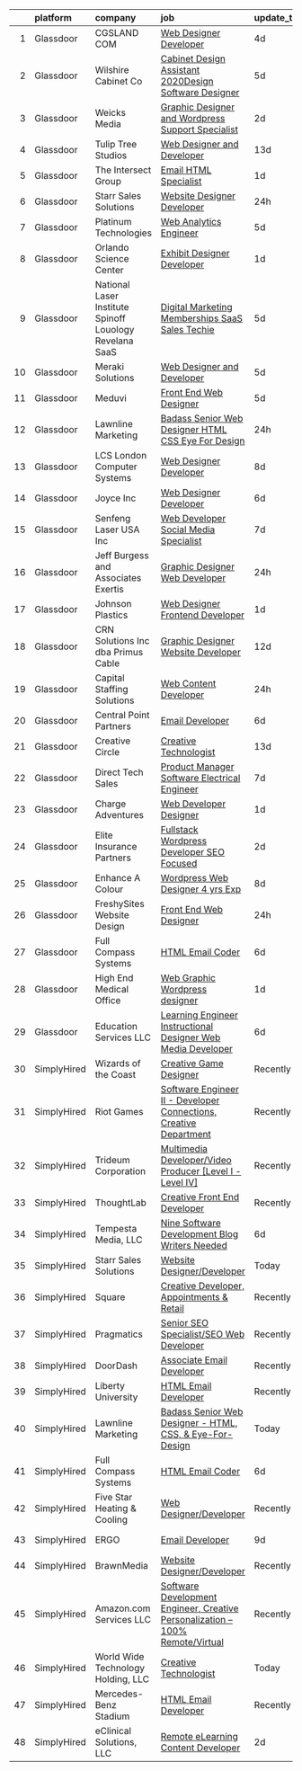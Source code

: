 

|    | platform    | company                                                     | job                                                                                                                                                                                                                                                                                                                                                                                                                                                                                                                                                                                                                                                                                                                                                                                                                                                                                                                                                                                                                                                                                                                                           | update_time   | location             |
|---:|:------------|:------------------------------------------------------------|:----------------------------------------------------------------------------------------------------------------------------------------------------------------------------------------------------------------------------------------------------------------------------------------------------------------------------------------------------------------------------------------------------------------------------------------------------------------------------------------------------------------------------------------------------------------------------------------------------------------------------------------------------------------------------------------------------------------------------------------------------------------------------------------------------------------------------------------------------------------------------------------------------------------------------------------------------------------------------------------------------------------------------------------------------------------------------------------------------------------------------------------------|:--------------|:---------------------|
|  1 | Glassdoor   | CGSLAND COM                                                 | [Web Designer Developer](https://www.glassdoor.com/partner/jobListing.htm?pos=111&ao=1110586&s=58&guid=00000182afb7d29ea2a0a523e7537768&src=GD_JOB_AD&t=SR&vt=w&ea=1&cs=1_c651a8da&cb=1660805436423&jobListingId=1008069997383&cpc=022796DF6CE1C9E6&jrtk=3-0-1ganrfkm3k6ct801-1ganrfkmg23j4000-1eb7c62a6dd77b1c--6NYlbfkN0Bo_CM2a8GgFIiw_-9fb5ug3xmG_MFCzpxBl7ntROtVZY8vaamdbhFsCHF652wRWqSxz3P1U2AKrA8wBLfY27R5xMW-gJno2M4uCrk4p24w8j4881HKVtN9cbt7VbXrczDjCDbGrf_oTgx06sf2nKVTm_r5gGqPqxpkOOPb4djUwgpLDK3YJv9oZ8dezDMXcNUzSQARWJ1QdIXMAKQGp-sCi9XE9YqrPaOb2D2Cq0JUN2X-9Gcy-fV12YipsMPTQxqEk-Ra3Sf63Ps9Guf7Ve1oB5iR_ijcFblhNUk9ki5r_6XzecbRfKZXSQQnslvW8cCe6N4VSd9lumpCtwXj8lfk3NccMjAOuxk4aZXw6kwYV-W3FOHnRFliBBww4pDhl47Z03WW0p83SFfD-kcHTpMYQsrUmfQysV2PGWRX665xCju4tmUd2mmzIORka_fJwr1H4zpjdjQrkurYkvL5m8SJDANLSzUAXlXPYqWumfHzT1ARExV7KtgmByaKjAq_Umo%3D)                                                                                                                                                                                                                                                                               | 4d            | Los Angeles, CA      |
|  2 | Glassdoor   | Wilshire Cabinet   Co                                       | [Cabinet Design Assistant   2020Design Software Designer](https://www.glassdoor.com/partner/jobListing.htm?pos=102&ao=1110586&s=58&guid=00000182afb7d29ea2a0a523e7537768&src=GD_JOB_AD&t=SR&vt=w&ea=1&cs=1_1fae3b04&cb=1660805436420&jobListingId=1008068926077&cpc=C159A350A118AA9B&jrtk=3-0-1ganrfkm3k6ct801-1ganrfkmg23j4000-7c07210928d009dc--6NYlbfkN0D0ZqxdZg2TwcIemQ4yr89eGinLCR7bn2QHXosobzuZIHsiSwugb_1pTL-RasqNJ295dUkhH_jQW83dBnGUfBzmsm-6irdyogltB_LM4F9go2rFf7Vk1kVbx2-QUQmotOZJRrPtSDWJ-YOyQa6SfHQZ9ahD01he9gJyujE8yRVxJ87fMPs-NlPcGc52lCD_LHk4BmVMfp43VGici6Gpkilip9HkKsOUhswxgJNsz7zVCeEK9LG5lrmLDWSol5tqaABt4h2dBcj9ohtmcfN1d9O7nUita774V8gUOXMWX9VOGH-OLH0Q7klQRWvVh6Vhh5lHIxKnyexJaK9i_jSG7bKBa9MKRNq8UUYCdYHg3KN-DxNogZH0m_ALkk7whssgHBqvR2JpzJhp25hRl7jouCmdyQNG-XyfqMIrMMdUH1_acYcl4iRR_-T4RwUQ4H1-M9-qlw2-GVQvtZJIB9ufiUd50Ti2BwabFs_90Al23hbBQTwYvvnCG4hp-s6mKDVFx0YPbjjO-ou61HiYiCPzN7g9Ua_GBlkLc74xkouvCAQ2ZF8ANyBBtr63)                                                                                                                                                                                            | 5d            | Oklahoma City, OK    |
|  3 | Glassdoor   | Weicks Media                                                | [Graphic Designer and Wordpress Support Specialist](https://www.glassdoor.com/partner/jobListing.htm?pos=103&ao=1110586&s=58&guid=00000182afb7d29ea2a0a523e7537768&src=GD_JOB_AD&t=SR&vt=w&ea=1&cs=1_b5a9c7f5&cb=1660805436420&jobListingId=1008072013351&cpc=C15A9BDEF637DEA8&jrtk=3-0-1ganrfkm3k6ct801-1ganrfkmg23j4000-f31b1fb64c88e4c8--6NYlbfkN0ACTeRvGRFS6hadW-07x_K1RnsIE8OdH4tufuZ5eRAiXlI_sIDJdKrGe27qCs_TzNXdss_7gno-AnX7O1K47KxxOM5LJuaxxaSpOgir9tMdZ1xXBd4B1sGTqr_kgZtxG2mHPGXT0PGGvUIzcWgTQjw-mK6CS2EQ26MSkDvGKreFGMnUR7uWf4iEFE2kzRgStRAqwmt7PFvxcLKAPA2IVSJ32SHsumA5TTM7WBvgS8HFMRKkqCwWH109erly5D7o46J83sZW-hOwAK2mYXIIs10tom7lsHDOJmd7oaMXVFJDl0vj_YzaGo9PLseqkEeDrGsW7v3ZVudz8pAxmRCW-_iQ84W9d_Cvz29RGZmJlPPlK8Z0To1c8gM1wmgAQMrG6WmV1FesI6bRR1447SPdK1yiTTwyfjJTOqVsS5eFfyCd1jpbra083OEkXyIe8dXPJr5FPHOtYnpuV7trNS278vvDumO2XhTyvyA3SPgCE73Z_EhJ2eec8AFHQNR9YVHqQwgX6DYpG_60BrKoX4NDOsuWPMDHyQPG6xx0tiqCKpe1OA%3D%3D)                                                                                                                                                                                                      | 2d            | Cedar Falls, IA      |
|  4 | Glassdoor   | Tulip Tree Studios                                          | [Web Designer and Developer](https://www.glassdoor.com/partner/jobListing.htm?pos=108&ao=1110586&s=58&guid=00000182afb7d29ea2a0a523e7537768&src=GD_JOB_AD&t=SR&vt=w&ea=1&cs=1_b18b16a6&cb=1660805436422&jobListingId=1008053123117&cpc=0EE938385DA0F52C&jrtk=3-0-1ganrfkm3k6ct801-1ganrfkmg23j4000-66a68536ebef2826--6NYlbfkN0COoXx2nxHvtA1izLE8Ox-kfM4KUiiZET2Bg0Ps5ZbvlsQIhhyaNVvcHwgVzbqD8LdjVOZjFQOYQN3zE4BXJAyIFSvndfwa_99TzOZtbWnRVvjwIuEO7m7j2Ulrp0DEABaF0CE12zPezSZ3wvzUOzl8sjC0bk7XygatiRKUvgwZlhxaXtHKjn52bmk41A8sza-rdUPZKfRogt5dJrvf4TSGOSQPM-67nor1ii1yp2DoZxlV9-9OGSUL4lGchn_b7N-Ny5-LMji8emIYb3eu9K5BWlar2u2rKms7RjwvuwkxcRxv28Q0O51kZIen2OsPc45-PEd5NWeBwykeasyztxuD7qPCidXa9k9Hs2ab5qEJWz6ff2nYuxltueduKHRcqhKjv__nv_LIFL4M5Tj4RGU0TJK1cDwXNDW-l47lbePJxYgQQSy1hviZKoX5aKmmGI2VRYJrEMi5iAvqoYHnhA2ckJGhvpwaLLt-I73CrWbHGIn5itV4_yl67P3VFsAYkp1LUaevTw3_yQ%3D%3D)                                                                                                                                                                                                                                                             | 13d           | Rochester, MN        |
|  5 | Glassdoor   | The Intersect Group                                         | [Email HTML Specialist](https://www.glassdoor.com/partner/jobListing.htm?pos=130&ao=1110586&s=58&guid=00000182afb7d29ea2a0a523e7537768&src=GD_JOB_AD&t=SR&vt=w&ea=1&cs=1_481cfa94&cb=1660805436428&jobListingId=1008074370447&cpc=C891152315FA1AD8&jrtk=3-0-1ganrfkm3k6ct801-1ganrfkmg23j4000-22c56744a00dd6d9--6NYlbfkN0D3PcU9heefYh9TtgByvMoljOix8d9QGO4-sOduKDD9bT1jZI9CfBWrR-yhgruQBi7BODCzZdeBCVxltjTcoLfa9fjLk7NMFbxIrl9F5qP5psuaO9TR_rl8p70B1b0bwKQhJG9MZh2IuOyJto0tZsNoJrw3F83L99OynJJIDCLJuZYXtySHDGkwyagBHaLJOEMv6w2066V9ILRBSyTiTgqFYL3miq3df3uc5XdpjIuhHJ02AZt6EQ9L975gXAnLZY8xNse6BX5HbsjEwBOu7-VYiNjASu5SpCBnbKtnlg6YW8x7T41J9muKeknCjetLbAj4T9l6lzPm8orwco9cfzrYuQ5s0xHMF-4huAGJ_5FsmEwKcRwJNMHSGlr_SfIrv1aM5lbGjBVgAogPa39GanK4-TcNrUY6zVc1u3t3Huj9sGqblX2P7BSRjQff8bqwN7-p5wwbhCZ7Ri4zhE5idAI5MnH20QuXdJRNfQHIkbHQr1QhQD8tRV6OhipDwOuoVeB39sE3JESCxg%3D%3D)                                                                                                                                                                                                                                                                  | 1d            | Plano, TX            |
|  6 | Glassdoor   | Starr Sales Solutions                                       | [Website Designer Developer](https://www.glassdoor.com/partner/jobListing.htm?pos=110&ao=1110586&s=58&guid=00000182afb7d29ea2a0a523e7537768&src=GD_JOB_AD&t=SR&vt=w&ea=1&cs=1_502b9a4a&cb=1660805436422&jobListingId=1008076136835&cpc=214153447B1391FC&jrtk=3-0-1ganrfkm3k6ct801-1ganrfkmg23j4000-ddcb1fae4ee85477--6NYlbfkN0DsjpLgDvBclJPstWYYib0fNii1R7GC7DO9whXo_Eh0zYplQGpKtzw1lQtNYmMRfcmvK3Iy5C2BL0KJu-lLXTyb6Wm7XNVR8tj-hk7PGBRuKgfb_ku9iZjH-tb3SYdl0QSLHwLG3gfTgr2yZczDS3iZiZk0EOtOAZRQT5c0HFjn9_Og2uxtKUXtRTFeZyNEgnKJsksAlxKKBnryeSN6n5pMf9YCLuoT63F0MNVReWqzAxYapvJA8CySGJCiWUVzYxb1p9XdmRD0LkoWyVYLqdeziRTNnFCfBR0l7JpqefgHTmkkA_MdfL5c2KaD0_1rBahx36rvXL0Qo2KOYG02IDDit5Fpq4DAo3Qc-WvZHNuLIUuqeoNKnQk9j22QuUVid4Aaoyh6f4AtgFOsUjDpN2JKDBi8KSlGusKTxgNVSnVDqEtKmVnAe46Xoc0DiQiWiZeQHiVOnLf4K58J2LsQE5mFawgN8si86hmBpR8fm_1RXP3bPMLwYMn2ZnMcBuk3HT597vwK7VsJ3g%3D%3D)                                                                                                                                                                                                                                                             | 24h           | Norman, OK           |
|  7 | Glassdoor   | Platinum Technologies                                       | [Web Analytics Engineer](https://www.glassdoor.com/partner/jobListing.htm?pos=112&ao=1110586&s=58&guid=00000182afb7d29ea2a0a523e7537768&src=GD_JOB_AD&t=SR&vt=w&ea=1&cs=1_a2578e7f&cb=1660805436423&jobListingId=1008067991782&cpc=3F4BEC3597F56A5D&jrtk=3-0-1ganrfkm3k6ct801-1ganrfkmg23j4000-5bea5c2b1ab209cd--6NYlbfkN0AS3oPsAAmCngCu4U51_2RxXyfS7TdWOFtWPOafNW52IwBtI59ZXPdtHojvQioreHV1eCyLClcTIJuHglHXQYGFPrbYLNKjMSYElkp1vDU5B6GRIJ3ntTEZ8wqUdXjiHri8KgFHTcevVO2ME7px7hB8pIZ9k3huWREFH3y7GXAIcILB01STLbx2WRq02-bbBOf-OkQ09RsjNLe8yKzAwXbai9nbR8aGvcjYRFTK40vpZ3UkNkbIkoAsTR6hk8IW99KNDCq1tN06hxWjQHNfhlW29fKsQsI84KxEaF10-5LVubghqLhYS0EVWfUvev6Fso4zzmX5zL02DNpbaNcVb3X63hE5sVyLyWNCGRLFOaSXOucAER-WBgm0e5WreSTQT6AEMA7F4vY9YNNG733YPAlhioaJYRMmIzKWypdICaCstMEqZbnLFBnhyrRqF0mLckKdlGVtK3f6B08fEQZzZ0Ct2_8GQXF2oaUTRjefi8zJOh0-pFbWGIkmIhL2XkDBke9EKUO07DLi9g%3D%3D)                                                                                                                                                                                                                                                                 | 5d            | Remote               |
|  8 | Glassdoor   | Orlando Science Center                                      | [Exhibit Designer   Developer](https://www.glassdoor.com/partner/jobListing.htm?pos=118&ao=1110586&s=58&guid=00000182afb7d29ea2a0a523e7537768&src=GD_JOB_AD&t=SR&vt=w&ea=1&cs=1_006bf219&cb=1660805436425&jobListingId=1008073917846&cpc=48B9F4758953335C&jrtk=3-0-1ganrfkm3k6ct801-1ganrfkmg23j4000-19530d0494599900--6NYlbfkN0Dlo60a_d6b-ZbHMAl1R6dg8b70dlJGCHmV1YUp37ql6Hlxf0AnVUQRHMpH0SGJAODkvMvtI4dD_VJ0FBAIEo24wrR-cBIVwY62V4nP7xc-cspw_Gy2QAJq22aWSQK0-k-P8GtrQKWis7qdeFrSuAc2CL0nTVehODDXxeTLKoX6ib_LUZVjOw0QVZbmb0b1gwpx_3qatYbDXCyENGMZwNlGuotF7VH-SP-VY_Q7f_zTxr283jTMEfEGVZwIFZVjO6bu5wEGzy8nsez4frBhjcn2JlrInfN9f8Cx-sbW9XNl7pwGzBpdZm1ZEk_F8Qx41twX9zGVu7vGsVcFG3y-AEXRQirqmlYtJFa17ac1eK7s2NtBkwwJbH9Xj_aTWn17CRZEfcDK9IwO7PJBX_lsc9Q9zKkkB79QmeTGLXkeK8fjwazYacqjCJFTJQt5OylguYLeq3riMXzxJk4kOZFXLLyr7OjUgwW574RS9D24fnDeZ0Hoy1ccntrF38kRZ05DMUc%3D)                                                                                                                                                                                                                                                                         | 1d            | Orlando, FL          |
|  9 | Glassdoor   | National Laser Institute Spinoff   Louology   Revelana SaaS | [Digital Marketing  Memberships   SaaS Sales Techie](https://www.glassdoor.com/partner/jobListing.htm?pos=106&ao=1110586&s=58&guid=00000182afb7d29ea2a0a523e7537768&src=GD_JOB_AD&t=SR&vt=w&ea=1&cs=1_4e6c7ce1&cb=1660805436421&jobListingId=1008068911018&cpc=D96381808E5317A8&jrtk=3-0-1ganrfkm3k6ct801-1ganrfkmg23j4000-ce89aa23009b1c36--6NYlbfkN0BxkLIcfe0oqaYINownie861a0BJtkzmJW-WyGv8J0JYNFW8oQHz1wbvj_f-6pZXKFs39C5HYDJAun2xiK8kT14n2FBdJ2_IV5P7fLAVoIpAPoU7I-jaGAdCUI_DNCk7fRWhvHWG5Rr1ymXTyzBAMRa3T80TC7-yeYBvTn7Hm3WLXCBuMW6Li9aNXTNYESyh3U2sXQEHo-jIrCR8Sr4e1jjYX4IDWlW4uYGVej82XZlcLtyR--jj_vwMQnNyG7mKFsqTijEomgK0JO_0ifZZ2ugkznfEuL-K8JmffTCWd0NDtnkmRyDszHDubeqf2XvR_Zvjuk3d51URLBOBcoQwYmdlSpoBpyIOSVBRtT1_L2LEUlXuC_gLorTnTrRwE1v2hUgJZmyJDJA3Bgix6WopLAHlPWYHaiiKC5cAQffuFboJxtTVcjkN3HIH7dnBrolL0BdUY7HbuzmdpWW64tFLYy5voIkxCBxa81fWV5wg0_FCQboinpZFqPyEgucOi50CA8XHRFwXUusNKfYuahrqJwPhZuyk3s0ZW5HzxWXwhb405G3Se0DyLzL)                                                                                                                                                                                                 | 5d            | Scottsdale, AZ       |
| 10 | Glassdoor   | Meraki Solutions                                            | [Web Designer and Developer](https://www.glassdoor.com/partner/jobListing.htm?pos=128&ao=1110586&s=58&guid=00000182afb7d29ea2a0a523e7537768&src=GD_JOB_AD&t=SR&vt=w&ea=1&cs=1_af4cf3e1&cb=1660805436428&jobListingId=1008068704454&cpc=9C2286EA3771AAF6&jrtk=3-0-1ganrfkm3k6ct801-1ganrfkmg23j4000-d83a7cdc4a7bc7b4--6NYlbfkN0BWi3eEu-Q0UpxkIUpdrJzmOxHi_XGcoZO2CjQXftiTGI9fTokWfZjTPkpzgBplrcOqyZHjR7weLWGZP9pVPTXtxbQM4GjiFQIzgNcOaz68MD8ziUuvfbAlYFK0a3PY8HM8wDQmHW5FJdNn8qx2kIX_xIepT0cRaZIYFYiB7zIPJw8TNVgIJK19Zb5hkFGsiJc1zSbZrdDSmS-1VJQbAg4npbwEI1-jVx863PB_vVs6auWA2dg6c4UHpabw-d1KNvJ0WU1W-Fsrr0DzN9PnVI1R3Db0b5WL3IEaDZg--fOsua-ep-iD7jOwJjKvPLwPRmqKX27Djh7Bn545BESmiZ68Mm_M8c4S49wsgLxF-rzmyJQMS2keQOETztv0DiM7_-frE18hbLWzLNIww-a4XYuaRquF5xbupYz4PGvSRI4dNuQTEGHPuqJzC8DVomE5ojhvrxZTv8mFsXN3kVUZCB18Vo9WiQD6oFLankj6rqIneV1pHSHeHyJa6SleCfWociHLGNSPk6g8wtWmFtbajfYCv6WnX4su4N8%3D)                                                                                                                                                                                                                                           | 5d            | Pensacola, FL        |
| 11 | Glassdoor   | Meduvi                                                      | [Front End Web Designer](https://www.glassdoor.com/partner/jobListing.htm?pos=129&ao=1110586&s=58&guid=00000182afb7d29ea2a0a523e7537768&src=GD_JOB_AD&t=SR&vt=w&ea=1&cs=1_78b373e2&cb=1660805436428&jobListingId=1008068386130&cpc=C891152315FA1AD8&jrtk=3-0-1ganrfkm3k6ct801-1ganrfkmg23j4000-4d3ab6673cfb09a7--6NYlbfkN0DVRqkzmoOxYUgbtv_NK1ArUzMkNzca3f6VDkrWk8UyNANrT2oS1mH1h2VR6tCux4fFPzU7mbS7KXvW7bZZqQ7vOzDWUEl41WPlzW88z6XZwb4HRxYDgvy4jQpqaAUpqGfupGXF8MNqsb4mzUTkX_GGeMF2vI01hEOpUPkNlpvHYRqae6eJ-Ukq83DgGq4ZTdspS1dZLDaakKXUcyPtHEdD-NpilHcGkshSxDB7fl8G89rPnqWQLGW6cb-gxWLHJKs2GCVs1B9tcPGcJvUem85ZKvlgkMQayBA7cnQMV7wh7wXkFC1dsOxSrg1c7_eGb3wCsEvfLDRDBpgSkORHAoChYHxM0SZ_yA6FAYXTCbPNzxajjLZeL5P06AttlXPCeeWRy2ft9oYKW1K2C0ecsGrGloOtox24ZYuuHBBgA2nRfMvtqJjQTKgKSbUqtVoRDBzWW7jKe6sbPhigmjPEcHlFEDgraS6hxd1rTcarKFV7xJStjpCdBEIqKbO5XY_X1VmwPyRFNQ9UVg%3D%3D)                                                                                                                                                                                                                                                                 | 5d            | Canton, MA           |
| 12 | Glassdoor   | Lawnline Marketing                                          | [Badass Senior Web Designer   HTML  CSS    Eye For Design](https://www.glassdoor.com/partner/jobListing.htm?pos=109&ao=1110586&s=58&guid=00000182afb7d29ea2a0a523e7537768&src=GD_JOB_AD&t=SR&vt=w&ea=1&cs=1_410195e9&cb=1660805436422&jobListingId=1008076192780&cpc=4249AE273CFED721&jrtk=3-0-1ganrfkm3k6ct801-1ganrfkmg23j4000-e484ed7074032ea9--6NYlbfkN0CSgGTbSPgM0xpgWRkp5SRTexU57Zk_6_bZ18eqb9d2QJSGwfPmdP20ZJn7COX5dU3Jcup__uPyYvFygp23CJPmvOc2HV6cmaK3ebUFwB3sdAeT9C97FHUEPr8kaTKS-VJB2gGOIZsn60uJXYKNceQVP82UTolLC1vwR40675sWo0JSUEFSfubFH6Eh8zjRpGLSONLUHLeBznKAH6flVE1v74OhT4VcmolHO5OLFUcJ_YeIkdwzLRfNpkaC4gTXpCkKqsBcV4W5V6bVuoB_Om5q5C-D3gjNDAFDlBN2DzKZdUVqlrMqFajtpB_OP-2RTV7cRKR7mquQ6916MPs1PoCvNYF2_dygfJSjZ7CIQ7FQ3tSQo-BTiZf-FwC4Jmvqq-TJZoxj_FSeyGSsv23YTYk3l-zLUAH_6XjK-YAc56_DLBZgXAhzQbT9RtYkDHmoeSkNFA4IhBbmLmG266Ij2-WaTqaGFvNnluNUqhbkFXpqBJ7NvHZhWr-ywLOi3EaNQKn75PESPqcIjw%3D%3D)                                                                                                                                                                                                                               | 24h           | Tampa, FL            |
| 13 | Glassdoor   | LCS   London Computer Systems                               | [Web Designer Developer](https://www.glassdoor.com/partner/jobListing.htm?pos=124&ao=1110586&s=58&guid=00000182afb7d29ea2a0a523e7537768&src=GD_JOB_AD&t=SR&vt=w&ea=1&cs=1_27620357&cb=1660805436427&jobListingId=1008063244829&cpc=21001CD36CB5FE0E&jrtk=3-0-1ganrfkm3k6ct801-1ganrfkmg23j4000-4a5d56286f155313--6NYlbfkN0CckLY1Y7Nzm7RAXoTq-bvgsovIKUj47znE7HlWw5vlrDWT7l6GaPFsZiavTqzdiZcfoYdspEvTHUkTPwqkpDyJcIlI_ubAh2VDXGpI93ZAN2Vumx5TnwcS4onmVjjsC2kdIR9lIWl7teHjPzRWr7pIgd-QG4TNheNrl-faXpoQscY9VDIZvbct9_-D9WrMzlKxu_9epyxtxqwMUNb4l3IqG9csShVJMHyY2QCU4xCJYa1y9dybCUjmSA2EOU73cvpjnCn_eWS0rYIohLwlTGRZlE-6ASfOY4ThFboajsEQ07Ka2samB6X_7M_0YuXteAHK8fsO9iPH1yRII6U8W3ahYa5JGVwsj2ikiaPioiUwgXoGxb5a3G_gHbKvMEXdQqg5XNuCrQ3NxhzjmB2WLrewsWJ1AeYEyIpgkYgMEpJ3hEfOzD3KyU4l2kRpRRvFVrM74F7-QklOXfVDRqLQXPR_L7k57svJroaH50dlmSgMvioKlRAoCd67zsJ93st3-4AhTwKCV5Cuvr75_I_aCDpzUSz6GcDeXFxHGBuqIV-VhtCCe8E9pQ3b9S9fETk_Pp5d11xueHu3wClqhfqQfcAhWUo0mKmIYbxzu3LNU_H-v-DoASFE61dbZ3zjxziycF5GY0RGUO7TYZjws6wKgrHBY1ZOTe5O1lQxpfOYLOSAMyEOAV9ztEVe-3toJmHchk0rWY-GhwHvblsdclM4qEQZXOmeanzxYIYFDL3fE4BnrGVwF8jZZ2Y00_50rrxgAVDK_J0vATek_w%3D%3D) | 8d            | Cincinnati, OH       |
| 14 | Glassdoor   | Joyce  Inc                                                  | [Web Designer Developer](https://www.glassdoor.com/partner/jobListing.htm?pos=115&ao=1110586&s=58&guid=00000182afb7d29ea2a0a523e7537768&src=GD_JOB_AD&t=SR&vt=w&ea=1&cs=1_c47d06f6&cb=1660805436424&jobListingId=1008067001313&cpc=663B5FE45D73772E&jrtk=3-0-1ganrfkm3k6ct801-1ganrfkmg23j4000-0808452861b2c58f--6NYlbfkN0Bd-kcuCQtFSZaFOpNra10QcN4twG3O5kNaxw30qdscHvBfYwwSa5GmMdPyP8QE6nGOfWwoY_1AmoA8VgAJ6Er8qBxw7QX8yd33JOFdofVfwyOzL81LDE4BaQkTu1pS48yJ3cdwzEyXCcKmOw1qy6_GaqQYCuYHoOC5xSTBzAlRrHI8ZX8tiAZsUoLnJV15Dip6thwFB5hEseMLtwpjpJtW8zhwejsjpNkQGGNey6YoSiwA-eUnaabrY_hMYsbzTkX0JV8QRejxw315CNtm9X7sVw4VJVIcxs48DcxfY7L1LlSrm7e8i8IryNPQQupR8kJ0MKUHxgBPsS_RMvWtGkhzpNIk1yDndxGDIX2t7gwhZJPL_omFNr9Hm12yUlIMRoBEMHXXiXL6-riNT0AdOlW-1PfUFRFMk3FY9l-LbcUvHAES-EaEzCWFkwFsjV4ECIdTHPkNRv6Bg0IwJK7zOvOJ3rZBpMh4gcmMHViw9wzsBV2VlRRE2o88fc2tnrkysqg%3D)                                                                                                                                                                                                                                                                               | 6d            | Pittsburgh, PA       |
| 15 | Glassdoor   | Senfeng Laser USA Inc                                       | [Web Developer  Social Media Specialist](https://www.glassdoor.com/partner/jobListing.htm?pos=117&ao=1110586&s=58&guid=00000182afb7d29ea2a0a523e7537768&src=GD_JOB_AD&t=SR&vt=w&ea=1&cs=1_309d5743&cb=1660805436425&jobListingId=1008065893392&cpc=7AD1D84939BBEEF3&jrtk=3-0-1ganrfkm3k6ct801-1ganrfkmg23j4000-69604992de81714b--6NYlbfkN0Dx3r3E47sSe5bB3PIy1uzBZvlB7xy2NhfhZMlxQTsxrHvJuYZkuOAOolgM0RwwxFCUzk4WQx86HjZI4gUgx1C0oF6J0TbaPQPyt0QwcdVyAoCHhtnKoCAwe2uWQZDVyb42gfhggtBMSeQF_kTTK4cI21rqjrfWfVy7aWXOh3yapdlN40EuEuEivzX7sNIGtfa_7Zq67B2FTQOUvO-_ThGZyS1mC4LXf5GEari3wPxzHCpo-5zjBN8V22KD68BaUhUBqBN_DUg1HJgh4QPIvJfRhy51pHszyW2MpkD-GrlxmBdWFiK9X4elVImUp6C4Fsre80PCxuYCz58E4rYA-lWwV1dgfm5JcgvFIIDn6brYmKQNP0SDoAQ24wDYrlGFZurAdNdIYOWL8FIQnkcddnZoiX0vFrHZ49fHXMglDBSRY_wj2zmePEhuvmSFWZH2QehsOQrzEevUOgPgtTMh2MT31ViWuVuUX2-ewuDIMI6OFt-g13R4z-go2ACnXBKVMYrdUQJxYQ6WLg%3D%3D)                                                                                                                                                                                                                                                 | 7d            | Los Angeles, CA      |
| 16 | Glassdoor   | Jeff Burgess and Associates Exertis                         | [Graphic Designer   Web Developer](https://www.glassdoor.com/partner/jobListing.htm?pos=125&ao=1110586&s=58&guid=00000182afb7d29ea2a0a523e7537768&src=GD_JOB_AD&t=SR&vt=w&ea=1&cs=1_510be86b&cb=1660805436427&jobListingId=1008076372450&cpc=44CD5376B8534B8F&jrtk=3-0-1ganrfkm3k6ct801-1ganrfkmg23j4000-a87381051c7c70d8--6NYlbfkN0BBGG9LMNqL16EzDx9S3nKk4b6IwprgSJginr0DZD_oW5yEAmn-tqn__dirEdhobilUXGynBkX8oC05O4qGCNbFpzJlkWEmzWOj6hDMGr8hgeZZtwdzUglKGrgSBvKyoEWlhFZg9sdHmlu0-YUGSwGzMxLwzPQvGfaKm9_uYY2dOVJBHGmnbJkXogK6MyeLNyTlwd0wy7gNxXThNSz1BZ70t_g8fqb2sEvq798goMLeV1Px7U66W17wYaf9Ich2dKcvOwxn4pb9vwUxnjR_hXCfMwI7jcTCgryLid8z_2SZ2U3-1c71WXQ1LOQRUKur0xQQJcr2wVgI1mIUeZISjX_cRPo_AIJRrrD605WljdkLc7ZgGAGNiAtgGIiTp2ZArSJs0zvyJVTXbr9bpwty2kFMyZsuTbPfFiEJClxswUMeVSYAe6_Pw9t0f4yyL2O5JDSzhLKxBLnKDLKBP7fRyX6OkkIyZk5bCBZNqkSwpny7mpgY3_amuKqODShRBx9MCdc%3D)                                                                                                                                                                                                                                                                     | 24h           | San Rafael, CA       |
| 17 | Glassdoor   | Johnson Plastics                                            | [Web Designer   Frontend Developer](https://www.glassdoor.com/partner/jobListing.htm?pos=121&ao=1110586&s=58&guid=00000182afb7d29ea2a0a523e7537768&src=GD_JOB_AD&t=SR&vt=w&ea=1&cs=1_0be2932d&cb=1660805436426&jobListingId=1008074111327&cpc=7AD1D84939BBEEF3&jrtk=3-0-1ganrfkm3k6ct801-1ganrfkmg23j4000-27e8506908806d6b--6NYlbfkN0BxpP53ILL8GulLJ_NWfVzecCnjI9RptcsvEJd8wgfIdOZfT6IohmguaMkXKhHYgQaQpX5cWvUkKIlwYkiTiK07c3OcbbK9DxcDeLbDIPECFg8lRhSaC_DYecPgnMCv9tl5vzpPJt6OyU7fX6aaZi6nEZiRoAGdDj9F0_jtrisP0C6iLlQSGi-Ecat6HK4Xy3e1rptXWpD4yWgkU2QoSoOiVB5miUmaEgtdn7ghKBqtw872ObC13WLqaHMWH1TsgNG6Yxun5k8eTxbEyFNK1Fiyv4ftssF2J5e1odIl0WLlU5CQ1czTzL2g2JKOmKqVnVtxAKj1lHvv5AEkeBi5P0aK86gTyjrRsXqFCGSJWWfF_GedXz1cP6PAkJJRdaVP2SYiLz1hkGkEzf1CLC49lURiwWd4RSWkLgDyNxFiymD__aygXTLZfjWDYU5JH1uZnh2lpQHAWNORR_wIM-eQH0kabXzl5HNxtgiSqU0VIwetWpXfCKve2kJzE1Cw88J7jGg%3D)                                                                                                                                                                                                                                                                    | 1d            | Findlay, OH          |
| 18 | Glassdoor   | CRN Solutions Inc   dba Primus Cable                        | [Graphic Designer   Website Developer](https://www.glassdoor.com/partner/jobListing.htm?pos=113&ao=1110586&s=58&guid=00000182afb7d29ea2a0a523e7537768&src=GD_JOB_AD&t=SR&vt=w&ea=1&cs=1_8dd46255&cb=1660805436424&jobListingId=1008056080475&cpc=4269A4BF187C94B7&jrtk=3-0-1ganrfkm3k6ct801-1ganrfkmg23j4000-973e989f4417f753--6NYlbfkN0D5TrYptuxfAGGY-xyw_cZcYoKArTSbIFk24Z4F8mcy7RpumEUPQ98v5su64To6qgV5eDU1_1WPD5bBATlsZVrDRiIGNWZcwHNqZ7vumuuoGUezQTzJp-nE2ur4DoNDQ_ICv5-FXY1CP1JdBLpJkVkiy-3S_vSR4w4vjAcdJaK3rzxfRrLG5ZHqG6T8kdIsdm9J8-PPl-QhXFpT59VxtPW_EV1RJsFkbsi6EWsIp__MmCTeOhTDkx0pN3FjykvzcXXrDp_tk_3EIbsHjEIxUo53wuXhMzeQ-udvq1kpUgrfMP5cVPRXs7I2_t-AEpnDU690r7mnAzsgPz838PRgIDK5NA98W1Fwq2y_4YW9RaGt64PNExFinzdjtSA3DNNSYFe8jRgjEPrbnakHq2ivgblaLrlJAJzU0fdSYp20qIzhuANOmX9D-KzLdPmMNpDKj33gA3UbMGYVe6ct9X-PmDxvqGlVu--RK0Y1t312CyXfnwXeChRCXXXq_W3BTk6bgp2JhIREO8hHzV5Mes6g9hqa)                                                                                                                                                                                                                                               | 12d           | Lake Elsinore, CA    |
| 19 | Glassdoor   | Capital Staffing Solutions                                  | [Web Content Developer](https://www.glassdoor.com/partner/jobListing.htm?pos=126&ao=1110586&s=58&guid=00000182afb7d29ea2a0a523e7537768&src=GD_JOB_AD&t=SR&vt=w&ea=1&cs=1_6b79275a&cb=1660805436427&jobListingId=1008076145332&cpc=8795CF9063CD573D&jrtk=3-0-1ganrfkm3k6ct801-1ganrfkmg23j4000-8bb32b42024fd11d--6NYlbfkN0AHXq2vAVwR3IH7wgnTMdWCa3HguypIXx0DFudX-u0zu6XSU0N9gDGCMsnO9yvyAfOBmM0fm9Ew2n-iPCtQH5KjFYoP65k9zOhdkHSR8pSP84WNl7tb9LhBHqSW26SPAcgRqY92wchbV1YjTogn0oetfvIM8cBqnccKlMzZCIp-UdAakgeYThMjmhEtV8vcX73vLFE5hRs7UV-D7gVe2APdp-f4K7PzUXbnNe3srqRdd86UCiHirK1r_1ye7qoFOKk6Or1SgcSotOuCU9VU6UeRf1XRTaKcBnSik-y7VMfW97oK2ILSgCsuucR_M5-U4KDVlpDcFwUIjyPy4pTaaSX06K1BSTmsovfjcBZ19zxrOTtPPkktpmOMhmMOTqyMFAwHyYYI9d6pnSzRw5RwF562pu2PEDECrrbZMiJPZbbpIGEcgTXoTqA1jv8BUDS18_obv9Lqzn7sjf8xCt9Uvvz0ks1Rmsr29WH_Xna9B5ky3kaJd2LlUEfl7X108sLb_BXQnx4UK6Z-R6TQN2G7uezl)                                                                                                                                                                                                                                                              | 24h           | Remote               |
| 20 | Glassdoor   | Central Point Partners                                      | [Email Developer](https://www.glassdoor.com/partner/jobListing.htm?pos=116&ao=1110586&s=58&guid=00000182afb7d29ea2a0a523e7537768&src=GD_JOB_AD&t=SR&vt=w&ea=1&cs=1_0441f49c&cb=1660805436424&jobListingId=1008067578329&cpc=8CDBB1EC89CF7160&jrtk=3-0-1ganrfkm3k6ct801-1ganrfkmg23j4000-cb5c37b57506c4cb--6NYlbfkN0C7S9erXqx7onWRBVnfrkvHoJft5r7GnmLgqRoqw23W0bmUO9QnFCocfBJGWZ-Rd9YnbfUBmpfNI6OE7OPMoaTy3bobSAbokAPXx8v1lUgu71Zikzzx4NIe4GEjkFHey5E1PI9OoujalNZzWJzyFtcU84eN5DfTPtvWR2xCV4brYYimaBxJCYXT_SgI8dM4pWD0i1D3HWTNO4AwouH_IFyLZfx8k-2CMY4tS6VPdWKOP8oKXhUIsZLdqiQ80_KP1RToEJZtRM6QHLdPsf6CZpMv55aYiyLy62pdfR5toxuDjlhO6JV-PL2mZkzZI86pmtHvufvm3eckWyG1Md3cSKjp3WYIrRVxFw0abGkCTn2f5GN8OoyHx2ABdXHQdSHnU1ZBj5TuYJWvVWBltq3o0i7KQlsLAZasUZKhwfgAJKoDNTmEV8L2S_xJqMV0gk4lna9ISuLfcrLV09zSqGplcc7QnYr6rFhTg75NDqEdDTLkGbjndxvFHihpVRK_D1dEtM-odmP9OJQZEw%3D%3D)                                                                                                                                                                                                                                                                        | 6d            | Charlotte, NC        |
| 21 | Glassdoor   | Creative Circle                                             | [Creative Technologist](https://www.glassdoor.com/partner/jobListing.htm?pos=123&ao=1110586&s=58&guid=00000182afb7d29ea2a0a523e7537768&src=GD_JOB_AD&t=SR&vt=w&cs=1_751be632&cb=1660805436426&jobListingId=1008052746547&cpc=C891152315FA1AD8&jrtk=3-0-1ganrfkm3k6ct801-1ganrfkmg23j4000-b74225bc8c59c95e--6NYlbfkN0BPwlZa85gbT4Q3XYQoU_uQn0Qmw9zd_9UNfmcwtqAVud1yvyq1Z4UAlx1bxhDUi3LksnLBypyz1ki1AYlpqBEOtzLCLCRpEUWiYZAxQp35ZwbGwGgfIipNjYJRWVKtqW2P6n0tnODntoOzONS9wOCfDiQdRQlv6VB3BbCCzTOWuCQokXHHhMIB7tg52RiTU63GZ2bUlvSO_yLLX3Q-pSYj24ffO0xhuxCLFoj0EEdzmP3kDgVcB530v_49Ljbvci58SciP7k1lvL6s-7blQRv2nz2lR5pe0QZvZyIx_knGz_F5zV2ad1NcejLg2hunfdOCjlOegIrd7b96OLXpGqusekefnFSs6a8C7rnVJcBTfxqTtBfiLrg2NiVybM7YkV8YBsfhXvZZJpsPPEsI2tzgALZbRny6SYKJ8zWKuyiXVu3Vr89dSDwB6Z1d-mOFtCQTNgVBxKglSlNjwITXmnvFWopE8F3MO4LQRNnhLa7S1RBKFaoNEtWH9UgozI0uSxeNQcyW1-libQ%3D%3D)                                                                                                                                                                                                                                                                       | 13d           | Seattle, WA          |
| 22 | Glassdoor   | Direct Tech Sales                                           | [Product Manager Software  Electrical Engineer](https://www.glassdoor.com/partner/jobListing.htm?pos=105&ao=1110586&s=58&guid=00000182afb7d29ea2a0a523e7537768&src=GD_JOB_AD&t=SR&vt=w&ea=1&cs=1_daeba8e4&cb=1660805436421&jobListingId=1008064929307&cpc=C0BA7DD69B572C1D&jrtk=3-0-1ganrfkm3k6ct801-1ganrfkmg23j4000-ede2d9f476f081fc--6NYlbfkN0Dp-MKAPpc5m9En-XXwGNOc8jTXOAc2dIp58elGYhj0d49cEaD9BHCfG9ErCe6S4w6ddVGoTdMxzYbcMqVP9dwVGwtNPiLWplwn9Sxg5Rv8mI-O9fLLf33TEmKt626jtU8Eb0CVFQkWIjrhHSO9Xx4nuElsrQx31JpQVUQ2PS_ylA_l9jHQFjUdZaZDRf4ZgJBEg2vmvd8QYU12O50rIx79a1PqT1y0wk7yaaXLqCPnivHCsGwaLINwmdVlIfHxH8axM4DtR4m1DezJ-KV8PWWmkHAM10t4aZ6uowd9e8HMnNCitu1un0kSWy5gPTCpIPq_zAP6BRtrW3BYSknjNYJtEHvCa7wuXn_1d6cKBq8mWNrfRqumbpib7BGOO8yvPw8SAX-cnbSUkX7cDnvTTD7dTzvQ491p7ObhScuvS5VvQekSMgcD7giyR1-XvRydFfn3A8HhS2CmZREYzl0FDakNZXNkk4WhZt83vdvXA7fXMFyqVlvZao9Hg8ZMfKwCc9CCty81uewE-UKzU_QfQPe3CYGHAOYKs8hOFMAoGx9cdQ%3D%3D)                                                                                                                                                                                                          | 7d            | Indianapolis, IN     |
| 23 | Glassdoor   | Charge Adventures                                           | [Web Developer Designer](https://www.glassdoor.com/partner/jobListing.htm?pos=119&ao=1110586&s=58&guid=00000182afb7d29ea2a0a523e7537768&src=GD_JOB_AD&t=SR&vt=w&ea=1&cs=1_fa2d3095&cb=1660805436426&jobListingId=1008074427277&cpc=C891152315FA1AD8&jrtk=3-0-1ganrfkm3k6ct801-1ganrfkmg23j4000-598799ad1dce566f--6NYlbfkN0DdLn5tXN_RiyJSiFodarGZFJKa8s6F6AK0THPBWp05MQOFQCzoYzZxui_73vG7HJ6GCeva7NUtAorxPqIKMuY89AOwBFmsIklwuhQWp1pCp_nmEqfEcU3A9-VQPuslN_2xOQ8nVI8yYkVMyV8bGY8YT1S2sVnO1qLPziGt2YrOVbqS0OLPai_q7uwP4AcQ0_1kaxV2TkxD2xzqOkV62vLYaqADeXmiZrm1apOy2N1n_0FW2uWJr0trosc3JJGjjQ8XdPgsLZPiuK3fAsokbX2ENGleI7PhJElmN3slKHnzXYM8xpeppQxaVzk-kWSAZ70BQ32JVLWWC3DDOijW7_--24b0nYg8gFeZ7g9VmscoudDMDUUmlHBX32huqFuUC47er2tVxG4lkOusVcLeYv2Aq8kpcFcZlRgsIeX8bwTheQa5gWudYmyS6jNTuXDAzZUbQLHFqTLBB6PDe2ELX66AtkYhUvsiY6uv9l4cWdefooGiWUr6y3QmhOwtxYIDvVg%3D)                                                                                                                                                                                                                                                                               | 1d            | Remote               |
| 24 | Glassdoor   | Elite Insurance Partners                                    | [Fullstack Wordpress Developer  SEO Focused ](https://www.glassdoor.com/partner/jobListing.htm?pos=127&ao=1110586&s=58&guid=00000182afb7d29ea2a0a523e7537768&src=GD_JOB_AD&t=SR&vt=w&ea=1&cs=1_36c9d36e&cb=1660805436427&jobListingId=1008072069124&cpc=7F6F94E2229B3AB5&jrtk=3-0-1ganrfkm3k6ct801-1ganrfkmg23j4000-d82ff6f0b6e6c4da--6NYlbfkN0B4jp5mfsiLEiFpPCxOna81i2z6rJx9ZIZWhVZJ6SFnYXDAesH0_S178DMAJ2GiH6jjbJQHPkhcsSyCdrfqxa99y8MSlND8WcTzyxIH_XdTZVMjQqnJK1NY1oldyzfb2oBldnqTl2bhIQtXWXlCje_kfHa7ZI2gnUZyZs5e-MAsvkfw8ImIfMal5urUFhgmqMy0a_pQf2EYtfF2H0z8MjqOFqyF27WetpYLE9MEsTRuAp5Y082r2BVk4TvynovzMLYW39xPvkUnbPZUuiLNTp6NC6yjIlppgF6v7tjvOm0xcgFs7y2Sk2JeKJ6FWH39hwPZfcSEBo9TNfvrRfrOOL4iClDUhFs7YLT_EQXTph8qC4rOrtdlmPNhb7iTPe0p_FMF8whGfZ40oDycOOM3ntGeS7eAeg2bvOLby9H_zhjCdnyMCPZfffkatRsNG_9tR1bP54Ofmn7Abhm2_6oJymC22RuZSBIOIAFAm-oVugfDT8NQ6JbebyKHBOHDUxZXrmt4vk_DQGH0xYKwVbK-LqYG3O0-7TJ0xSU%3D)                                                                                                                                                                                                                          | 2d            | Remote               |
| 25 | Glassdoor   | Enhance A Colour                                            | [Wordpress Web Designer   4 yrs  Exp ](https://www.glassdoor.com/partner/jobListing.htm?pos=101&ao=1110586&s=58&guid=00000182afb7d29ea2a0a523e7537768&src=GD_JOB_AD&t=SR&vt=w&ea=1&cs=1_e7b42f78&cb=1660805436419&jobListingId=1008062904023&cpc=A23E290BC78C8155&jrtk=3-0-1ganrfkm3k6ct801-1ganrfkmg23j4000-58f43cf4566aeb1e--6NYlbfkN0CHpSnjIPxMtekS58WZl5Olhjo2iWL5RjE_Boe0ccr3Ft9slSUHXB-2OIAXpfDlkbP1F7x1Hs5Slk2Gaj4fELYbB5rFnXuPHUbGa8o25M9nR6WwXaLOUWWfrDC-pPXKZkyilR9axdizTqfjawNpTyeKNjwnAw4PRj6J6XByRxMVLfAlmHg5qzce5mXvDCQLHs9-SRVoGmbNMajxcCkiyjvUL-XoxjVU5lV3kr5orATDh9cY2JexajHYjPYOswP41JawbA2x9o_wwq5wCwiP8e63hAe-S2NnCUzhZoBM_JVE7C-LNXhuAL5PrhkDP5Kg6yNfuZUZ90tVjvo4sYBQh4a5eondAnk8jsVzkXX6jfcbJDoFRQD-Bu-SnKdKi5LPgnScfbIF_sLb9s9C93kSbXx9ss6XF-u-pvzyxlHOr1CiNSrctt6mkuCCc40PvryNYzmXNF0xDXygKGsUt4D7xEfel55X1OAwdLQqVpCdEliN8Wyx-CRyyStekB3ZaKV8TP6j_h-lk9wx5BPsh2s9z445)                                                                                                                                                                                                                                               | 8d            | Danbury, CT          |
| 26 | Glassdoor   | FreshySites Website Design                                  | [Front End Web Designer](https://www.glassdoor.com/partner/jobListing.htm?pos=120&ao=1110586&s=58&guid=00000182afb7d29ea2a0a523e7537768&src=GD_JOB_AD&t=SR&vt=w&ea=1&cs=1_61f8f7fe&cb=1660805436426&jobListingId=1008076417077&cpc=AF1E4A3695F490BE&jrtk=3-0-1ganrfkm3k6ct801-1ganrfkmg23j4000-c65fb05a0a8234e9--6NYlbfkN0BzeAwR4ev7dXwU8mpV7S3pjbW1SGPXcMcssMq3qbuzgFU4MDZMmot3ZodX5bMVbxc_oQMbUUAMaEweN2RUy7wnwXvzMhSQA4W_sSIc8bk-TMfGD0jY1fUHb9iXloz7VOv7exzAfAxBZO-okvRTeVO8UDIO65j8IRtYbZdxYdYAFTZ33vjgX8xX0PKOze_8X2Ow6smTneiQ36I6IK0MIVGnj7InDtWh_0X1Vc4xcZ6h9hoJgpcl-RdqsumLpf7MjWiCTzXPtaXt88XrNnXQ26i6FlOtv9q8MTG90wcdaElyi1kg5rEvBl6S9M9TXM2QlnHfhJg-_nEZi8VsNk5uVQ03IlG3WHZb11WSn0N1TYvKgqkDV4LaqLKjO_8PW4YT5rFWiWkLbycXN4puMbdETFAtQbbu-SG5HoABe0CZ4lvNacDq6N17H3mnYhWkNSIVP3VvGdLup8zfPpCJzTsQvKuFfhtE1zFAeksct54fqWH6GcbuqQqBtqIKMJrvU_Sb6cE%3D)                                                                                                                                                                                                                                                                               | 24h           | Remote               |
| 27 | Glassdoor   | Full Compass Systems                                        | [HTML Email Coder](https://www.glassdoor.com/partner/jobListing.htm?pos=104&ao=1110586&s=58&guid=00000182afb7d29ea2a0a523e7537768&src=GD_JOB_AD&t=SR&vt=w&ea=1&cs=1_b531d9bb&cb=1660805436420&jobListingId=1008066832509&cpc=80CA950050679DE4&jrtk=3-0-1ganrfkm3k6ct801-1ganrfkmg23j4000-770480c85780e4a7--6NYlbfkN0AF8ENPOBuFSjjsZ3LTo961cyaBQw6f62Zhitls36825V5NZN6QbzcJA4DZsauo0hgU_uPBLru0FGCTQ85cOPpMDa3nYKnmkGpwhqXoEtLhBWCKpYJXjeHs6jHacXWpy2ASKGfbmwPrrbeaJ4tIrYCm-k6YAlJ42XIQg8ZzgGQlZ88WIxXrZSD4qeTV8oc9wu4X4-HqGp5YASAknxiEHeowacsrYYOgqt10zbEWeYRZ1ZitScoloTwobos9d6y1Q4AevTAwB8_sfTWP2YsJJ1BbevuSDcXCUXmXn14ybpprdUu9alUnfcKbWVwcvP821N_Vskb9MOx_fSZgGdmaZ4yBSVR_gZ3-8PjyXJuPc-DxSmFv9w76LD5tIokBa-WZOsWGLBcRnYGUoOwKa4skUiagQVn4mMhl0jKMXmAynA8MIIdIrqhD-AufG9C3E7UNRc85nf1APAEkAsnYFzjei_v4vaXlblTWsOEFb6Y4_VQynzEnecoGbtaLncSe1vN8_wfuHGSx7I3vEw%3D%3D)                                                                                                                                                                                                                                                                       | 6d            | Verona, WI           |
| 28 | Glassdoor   | High End Medical Office                                     | [Web Graphic Wordpress designer](https://www.glassdoor.com/partner/jobListing.htm?pos=122&ao=1110586&s=58&guid=00000182afb7d29ea2a0a523e7537768&src=GD_JOB_AD&t=SR&vt=w&ea=1&cs=1_2494b6f7&cb=1660805436426&jobListingId=1008073924866&cpc=44CD5376B8534B8F&jrtk=3-0-1ganrfkm3k6ct801-1ganrfkmg23j4000-cdc07b779ce17b79--6NYlbfkN0Bo_CM2a8GgFIiw_-9fb5ug3xmG_MFCzpxBl7ntROtVZTUTxHtYlRzzoyU4wDpeaIZZKvJ43WSJqcFxDqc7AYw2f3qjaUpocHZRhOsPdkAYAYIbGG8NP2uD8KaMG2V2qw-gmYY9Me2WDYPfIyiihOjuIqkaMqFmzXauMxs4SDtAjsmCEE8WXzAGtyIEbr8o00OzbYukMLU7zO91v18XrGierLOXm4tEL8Qt1rygaL0G66SZApuT3DeLcmAvySM46AYUbjIIv0-tX75v51JRWF2ewPwTCjOf4VqvUOaUBh0tTi4STa7uE2PivJa3BycV9MmmErtn3_odK_HX06Lvydv4XYlpHWbeXJlCLSt7ZV8SVx8u5fS6l4nVRSv0G9yMWcSE_0MFv593UcMCe5FGc42p27gaTocQO2Gyov2J-l3C9i7OuAOqWM12uTetm4PrCHiW0SjO-UhYIj3N4r8re3Lm0oqbO_rg4NLty1tis6pl4ElL05Uie0e2-4L8LRUu6R8%3D)                                                                                                                                                                                                                                                                       | 1d            | Los Angeles, CA      |
| 29 | Glassdoor   | Education Services LLC                                      | [Learning Engineer   Instructional Designer   Web   Media Developer](https://www.glassdoor.com/partner/jobListing.htm?pos=107&ao=1110586&s=58&guid=00000182afb7d29ea2a0a523e7537768&src=GD_JOB_AD&t=SR&vt=w&ea=1&cs=1_cba21350&cb=1660805436422&jobListingId=1008066909758&cpc=1FF74F442D7FC309&jrtk=3-0-1ganrfkm3k6ct801-1ganrfkmg23j4000-284ba06f55818617--6NYlbfkN0Dx3r3E47sSe5bB3PIy1uzBZvlB7xy2NhfhZMlxQTsxrHvJuYZkuOAO8NLLpNPBDlQBy4YI4dsf4M481fjs1It8XAaLgfPVg7O7wLa6K2KfRCWJoG51uykFd2Di0ygXpNA-srD7yrKq1su1AgZeI_95v-CZJV-jW6xG0yKeZuZX51yvGqzDPJW644DgL4OgIKnRbDQASaSIOahBBWCqidQqRUGk8GAfHqDb1Vz8zL1Q6QFmvi9kaFspOc7Y1imtCWWCQl7o1PlB5OKc_te3s1GpkIDnlqT6PGW1hlelNLKrE453eAVHDnIlRQODG9pvIw0auDVOjkb9DTzw9h3zHOh6ID1f82cQQgtaw_xOQQ9c9KvKhxlNfmpYeW8p-DYyi18gzqUNs4tXgTZrcfhKv8Ct6ezXGVhbioa_yFAl-j8-i14gVUvJEBnbm9g3mfb777GPiw7kF7I7uRpXgwhe1-sYdN48p7KCQ1LmV4RDStPixEdIqnUj1N-q3BJMBkjg4XvckfY8-wDubBBoLDP4Fo8PQUlw1kh_ytvutFyaavE8OodNX_Ki4oZ7t7WZ7pTAU88%3D)                                                                                                                                                                   | 6d            | Draper, UT           |
| 30 | SimplyHired | Wizards of the Coast                                        | [Creative Game Designer](https://www.simplyhired.com/job/3U5NPAcld9zZ3VOc-NItCD-NzNvgqaZqPjmcmGZRZsaeN5WygOP2eA?q=creative+developer)                                                                                                                                                                                                                                                                                                                                                                                                                                                                                                                                                                                                                                                                                                                                                                                                                                                                                                                                                                                                         | Recently      | Renton, WA           |
| 31 | SimplyHired | Riot Games                                                  | [Software Engineer II - Developer Connections, Creative Department](https://www.simplyhired.com/job/-lcpfR_pa87N0ToRiG6aUIk0pewF3qftjBvINAvqeji9TJg1kEkfhg?q=creative+developer)                                                                                                                                                                                                                                                                                                                                                                                                                                                                                                                                                                                                                                                                                                                                                                                                                                                                                                                                                              | Recently      | Los Angeles, CA      |
| 32 | SimplyHired | Trideum Corporation                                         | [Multimedia Developer/Video Producer [Level I - Level IV]](https://www.simplyhired.com/job/8dfMOgpu3iGje99mRpARvzGM-exCiz0AnstPyBlPgWfwP2_YdDcg_g?q=creative+developer)                                                                                                                                                                                                                                                                                                                                                                                                                                                                                                                                                                                                                                                                                                                                                                                                                                                                                                                                                                       | Recently      | Fort Sam Houston, TX |
| 33 | SimplyHired | ThoughtLab                                                  | [Creative Front End Developer](https://www.simplyhired.com/job/mgyrVi9xGEdxnGefTgk-b1MEAbWAmB7-1ZjyK984IfKjhJP0_X6Krg?q=creative+developer)                                                                                                                                                                                                                                                                                                                                                                                                                                                                                                                                                                                                                                                                                                                                                                                                                                                                                                                                                                                                   | Recently      | Remote               |
| 34 | SimplyHired | Tempesta Media, LLC                                         | [Nine Software Development Blog Writers Needed](https://www.simplyhired.com/job/KiUcCHvCwlRkjCnqM25N9qJ96M2CXy2SkSHH8F0GuJxFNn49BIbbSQ?q=creative+developer)                                                                                                                                                                                                                                                                                                                                                                                                                                                                                                                                                                                                                                                                                                                                                                                                                                                                                                                                                                                  | 6d            | Remote               |
| 35 | SimplyHired | Starr Sales Solutions                                       | [Website Designer/Developer](https://www.simplyhired.com/job/g2GT9r6cneAqidHBbbFPo9dTUXxmlS3GM2Xz55vwq_SrY6OaWRy37w?q=creative+developer)                                                                                                                                                                                                                                                                                                                                                                                                                                                                                                                                                                                                                                                                                                                                                                                                                                                                                                                                                                                                     | Today         | Norman, OK           |
| 36 | SimplyHired | Square                                                      | [Creative Developer, Appointments & Retail](https://www.simplyhired.com/job/pfBga4qXXnUBTM-VTwYJh5sSbTkGQuxhvOhmpDfLAuuAThj7nYgoHw?q=creative+developer)                                                                                                                                                                                                                                                                                                                                                                                                                                                                                                                                                                                                                                                                                                                                                                                                                                                                                                                                                                                      | Recently      | San Francisco, CA    |
| 37 | SimplyHired | Pragmatics                                                  | [Senior SEO Specialist/SEO Web Developer](https://www.simplyhired.com/job/YThmy1pqQZWCN6NpVm6jm_YsyMddiBHbrB2fuFAy04LBN_GxOXbL2A?q=creative+developer)                                                                                                                                                                                                                                                                                                                                                                                                                                                                                                                                                                                                                                                                                                                                                                                                                                                                                                                                                                                        | Recently      | Washington, DC       |
| 38 | SimplyHired | DoorDash                                                    | [Associate Email Developer](https://www.simplyhired.com/job/3-sI4xFB4j1ZMlm8C0d_VcFiPn0EIrIM7HEUuC5297MqjbK0eBGRRA?q=creative+developer)                                                                                                                                                                                                                                                                                                                                                                                                                                                                                                                                                                                                                                                                                                                                                                                                                                                                                                                                                                                                      | Recently      | Boston, MA           |
| 39 | SimplyHired | Liberty University                                          | [HTML Email Developer](https://www.simplyhired.com/job/eiuqa-nYZj4HuvTLRRJ7baHagOVr6te1yaP0tpWemQUOxM68dGFAMQ?q=creative+developer)                                                                                                                                                                                                                                                                                                                                                                                                                                                                                                                                                                                                                                                                                                                                                                                                                                                                                                                                                                                                           | Recently      | Remote               |
| 40 | SimplyHired | Lawnline Marketing                                          | [Badass Senior Web Designer - HTML, CSS, & Eye-For-Design](https://www.simplyhired.com/job/51AigGVoXuggnF6NVTJr7r1BmCVBI4-5oP3niVKGnJuTbqkFAnlcxw?q=creative+developer)                                                                                                                                                                                                                                                                                                                                                                                                                                                                                                                                                                                                                                                                                                                                                                                                                                                                                                                                                                       | Today         | Tampa, FL            |
| 41 | SimplyHired | Full Compass Systems                                        | [HTML Email Coder](https://www.simplyhired.com/job/eWbJONBKSxo8fJ-VZD0t7WyAcm5d9smFnCuxChoCPWw-yylynn5knA?q=creative+developer)                                                                                                                                                                                                                                                                                                                                                                                                                                                                                                                                                                                                                                                                                                                                                                                                                                                                                                                                                                                                               | 6d            | Verona, WI           |
| 42 | SimplyHired | Five Star Heating & Cooling                                 | [Web Designer/Developer](https://www.simplyhired.com/job/DwV-TVFwhAOOmxQ_WWkEaM-XEr1CvRrTC4MBnIqMJ4ETyBNhdDN3pw?q=creative+developer)                                                                                                                                                                                                                                                                                                                                                                                                                                                                                                                                                                                                                                                                                                                                                                                                                                                                                                                                                                                                         | Recently      | Pickerington, OH     |
| 43 | SimplyHired | ERGO                                                        | [Email Developer](https://www.simplyhired.com/job/J62yZD0SvhSGL2nvYXLIlG1nEH8YPt6VLGJOGEp4xMMcJa3UKrrWoA?q=creative+developer)                                                                                                                                                                                                                                                                                                                                                                                                                                                                                                                                                                                                                                                                                                                                                                                                                                                                                                                                                                                                                | 9d            | New York, NY         |
| 44 | SimplyHired | BrawnMedia                                                  | [Website Designer/Developer](https://www.simplyhired.com/job/78BxKl1R6BpfuVu8Kpk-1cxMOjiHDgxQMPxrbQ5J7eWU9PbYxXCHNA?q=creative+developer)                                                                                                                                                                                                                                                                                                                                                                                                                                                                                                                                                                                                                                                                                                                                                                                                                                                                                                                                                                                                     | Recently      | Albany, NY           |
| 45 | SimplyHired | Amazon.com Services LLC                                     | [Software Development Engineer, Creative Personalization – 100% Remote/Virtual](https://www.simplyhired.com/job/gdDy5yOnIBoKGIBXVsUuwYxvaeJ8hsoIc484IsmcNzEfmcxq5x7Clw?q=creative+developer)                                                                                                                                                                                                                                                                                                                                                                                                                                                                                                                                                                                                                                                                                                                                                                                                                                                                                                                                                  | Recently      | Remote               |
| 46 | SimplyHired | World Wide Technology Holding, LLC                          | [Creative Technologist](https://www.simplyhired.com/job/L5kZzFvykmA9Zb4j8-GWI1-zFWqMsoEICF_x_yLkk75bUrA_r70ckw?q=creative+developer)                                                                                                                                                                                                                                                                                                                                                                                                                                                                                                                                                                                                                                                                                                                                                                                                                                                                                                                                                                                                          | Today         | St. Louis, MO        |
| 47 | SimplyHired | Mercedes-Benz Stadium                                       | [HTML Email Developer](https://www.simplyhired.com/job/fY2w_fRRswCzqrXijLXSH2JBF89JdcDfj5Fo0QCk3zhuXbCXVpOY3w?q=creative+developer)                                                                                                                                                                                                                                                                                                                                                                                                                                                                                                                                                                                                                                                                                                                                                                                                                                                                                                                                                                                                           | Recently      | Atlanta, GA          |
| 48 | SimplyHired | eClinical Solutions, LLC                                    | [Remote eLearning Content Developer](https://www.simplyhired.com/job/RZAIpOmrRGfn3Z2hY9r7IQidSsnSn3WkClsFwijXVLlQgWgiVL_wzw?q=creative+developer)                                                                                                                                                                                                                                                                                                                                                                                                                                                                                                                                                                                                                                                                                                                                                                                                                                                                                                                                                                                             | 2d            | Mansfield, MA        |